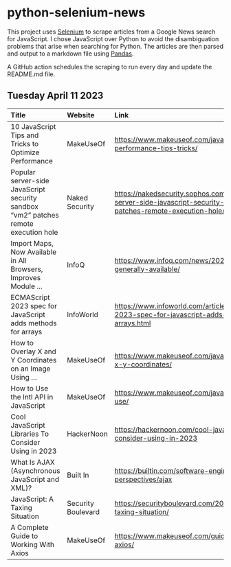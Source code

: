 # python-selenium-news

This project uses [Selenium](https://www.seleniumhq.org/) to scrape articles from a Google News search for JavaScript.
I chose JavaScript over Python to avoid the disambiguation problems that arise when searching for Python.
The articles are then parsed and output to a markdown file using [Pandas](https://pandas.pydata.org/).

A GitHub action schedules the scraping to run every day and update the README.md file.

## Tuesday April 11 2023


| Title                                                                               | Website            | Link                                                                                                                           |
|:------------------------------------------------------------------------------------|:-------------------|:-------------------------------------------------------------------------------------------------------------------------------|
| 10 JavaScript Tips and Tricks to Optimize Performance                               | MakeUseOf          | https://www.makeuseof.com/javascript-optimize-performance-tips-tricks/                                                         |
| Popular server-side JavaScript security sandbox “vm2” patches remote execution hole | Naked Security     | https://nakedsecurity.sophos.com/2023/04/09/popular-server-side-javascript-security-sandbox-vm2-patches-remote-execution-hole/ |
| Import Maps, Now Available in All Browsers, Improves Module ...                     | InfoQ              | https://www.infoq.com/news/2023/04/import-maps-generally-available/                                                            |
| ECMAScript 2023 spec for JavaScript adds methods for arrays                         | InfoWorld          | https://www.infoworld.com/article/3692809/ecmascript-2023-spec-for-javascript-adds-methods-for-arrays.html                     |
| How to Overlay X and Y Coordinates on an Image Using ...                            | MakeUseOf          | https://www.makeuseof.com/javascript-image-overlay-x-y-coordinates/                                                            |
| How to Use the Intl API in JavaScript                                               | MakeUseOf          | https://www.makeuseof.com/javascript-intl-api-how-use/                                                                         |
| Cool JavaScript Libraries To Consider Using in 2023                                 | HackerNoon         | https://hackernoon.com/cool-javascript-libraries-to-consider-using-in-2023                                                     |
| What Is AJAX (Asynchronous JavaScript and XML)?                                     | Built In           | https://builtin.com/software-engineering-perspectives/ajax                                                                     |
| JavaScript: A Taxing Situation                                                      | Security Boulevard | https://securityboulevard.com/2023/04/javascript-a-taxing-situation/                                                           |
| A Complete Guide to Working With Axios                                              | MakeUseOf          | https://www.makeuseof.com/guide-to-working-with-axios/                                                                         |
